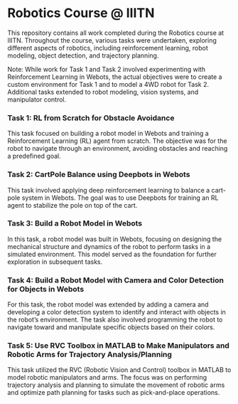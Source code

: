 # Robotics Course @ IIITN

This repository contains all work completed during the Robotics course at IIITN. Throughout the course, various tasks were undertaken, exploring different aspects of robotics, including reinforcement learning, robot modeling, object detection, and trajectory planning.

Note: While work for Task 1 and Task 2 involved experimenting with Reinforcement Learning in Webots, the actual objectives were to create a custom environment for Task 1 and to model a 4WD robot for Task 2. Additional tasks extended to robot modeling, vision systems, and manipulator control.

### Task 1: RL from Scratch for Obstacle Avoidance
This task focused on building a robot model in Webots and training a Reinforcement Learning (RL) agent from scratch. The objective was for the robot to navigate through an environment, avoiding obstacles and reaching a predefined goal.

### Task 2: CartPole Balance using Deepbots in Webots
This task involved applying deep reinforcement learning to balance a cart-pole system in Webots. The goal was to use Deepbots for training an RL agent to stabilize the pole on top of the cart.

### Task 3: Build a Robot Model in Webots
In this task, a robot model was built in Webots, focusing on designing the mechanical structure and dynamics of the robot to perform tasks in a simulated environment. This model served as the foundation for further exploration in subsequent tasks.

### Task 4: Build a Robot Model with Camera and Color Detection for Objects in Webots
For this task, the robot model was extended by adding a camera and developing a color detection system to identify and interact with objects in the robot’s environment. The task also involved programming the robot to navigate toward and manipulate specific objects based on their colors.

### Task 5: Use RVC Toolbox in MATLAB to Make Manipulators and Robotic Arms for Trajectory Analysis/Planning
This task utilized the RVC (Robotic Vision and Control) toolbox in MATLAB to model robotic manipulators and arms. The focus was on performing trajectory analysis and planning to simulate the movement of robotic arms and optimize path planning for tasks such as pick-and-place operations.

